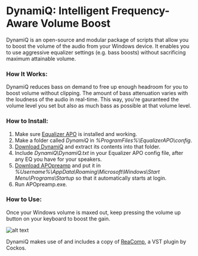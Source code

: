 # DynamiQ: Intelligent Frequency-Aware Volume Boost

DynamiQ is an open-source and modular package of scripts that allow you to boost the volume of the audio from your Windows device. It enables you to use aggressive equalizer settings (e.g. bass boosts) without sacrificing maximum attainable volume.

### How It Works:

DynamiQ reduces bass on demand to free up enough headroom for you to boost volume without clipping. The amount of bass attenuation varies with the loudness of the audio in real-time. This way, you're gauranteed the volume level you set but also as much bass as possible at that volume level.

### How to Install:

1. Make sure [Equalizer APO](https://sourceforge.net/projects/equalizerapo/ "Equalizer APO") is installed and working.
2. Make a folder called *DynamiQ* in *%ProgramFiles%\EqualizerAPO\config*.
2. [Download DynamiQ](https://github.com/Brad331/DynamiQ/archive/master.zip "DynamiQ") and extract its contents into that folder.
3. Include *DynamiQ\DynamiQ.txt* in your Equalizer APO config file, after any EQ you have for your speakers.
4. [Download APOpreamp](https://github.com/Brad331/APOpreamp.ahk/releases "APOpreamp") and put it in *%Username%\AppData\Roaming\Microsoft\Windows\Start Menu\Programs\Startup* so that it automatically starts at login.
6. Run APOpreamp.exe.


### How to Use:

Once your Windows volume is maxed out, keep pressing the volume up button on your keyboard to boost the gain.

![alt text](https://bradshacks.com/wp-content/uploads/2018/10/Include-DynamiQ.png)

DynamiQ makes use of and includes a copy of [ReaComp](https://www.reaper.fm/reaplugs/ "ReaComp"), a VST plugin by Cockos.

